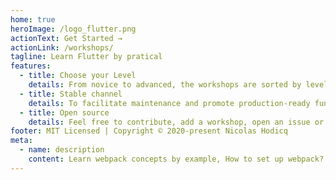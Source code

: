 ```yaml
---
home: true
heroImage: /logo_flutter.png
actionText: Get Started →
actionLink: /workshops/
tagline: Learn Flutter by pratical
features:
  - title: Choose your Level
    details: From novice to advanced, the workshops are sorted by level  👉 novice, intermediate or advanced.
  - title: Stable channel
    details: To facilitate maintenance and promote production-ready functionality, the workshops are based on the stable branch of Flutter.
  - title: Open source
    details: Feel free to contribute, add a workshop, open an issue or a pull request. All contributors are welcome !!
footer: MIT Licensed | Copyright © 2020-present Nicolas Hodicq
meta:
  - name: description
    content: Learn webpack concepts by example, How to set up webpack? How to configure webpack? Babel, Scss? From beginner workshops to advanced exercises
---
```

